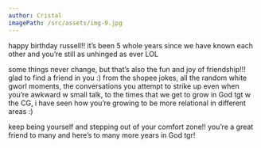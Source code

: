 ```yaml
---
author: Cristal
imagePath: /src/assets/img-9.jpg
---
```


happy birthday russell!! it’s been 5 whole years since we have known each other and you’re still as unhinged as ever LOL

some things never change, but that’s also the fun and joy of friendship!!! glad to find a friend in you :) from the shopee jokes, all the random white gworl moments, the conversations you attempt to strike up even when you’re awkward w small talk, to the times that we get to grow in God tgt w the CG, i have seen how you’re growing to be more relational in different areas :)

keep being yourself and stepping out of your comfort zone!! you’re a great friend to many and here’s to many more years in God tgr!
